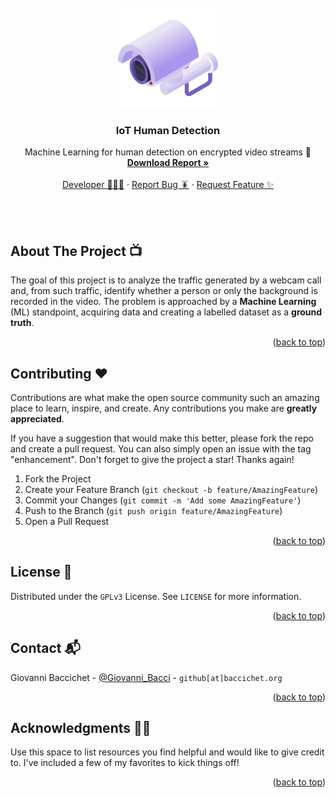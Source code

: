 <div id="top"></div>
<!--
*** Thanks for checking out the Best-README-Template. If you have a suggestion
*** that would make this better, please fork the repo and create a pull request
*** or simply open an issue with the tag "enhancement".
*** Don't forget to give the project a star!
*** Thanks again! Now go create something AMAZING! :D
-->

<!-- PROJECT LOGO -->
<br />
<div align="center">
  <a href="https://github.com/GiovanniBaccichet/IoT-human-detection">
    <img src="media/security-camera.png" alt="Logo" width="160">
  </a>

  <h3 align="center">IoT Human Detection</h3>

  <p align="center">
    Machine Learning for human detection on encrypted video streams 🧠
    <br />
    <a href="https://github.com/GiovanniBaccichet/IoT-human-detection"><strong>Download Report »</strong></a>
    <br />
    <br />
    <a href="https://baccichet.org">Developer 👨🏻‍💻</a>
    ·
    <a href="https://github.com/GiovanniBaccichet/IoT-human-detection/issues">Report Bug 🪳</a>
    ·
    <a href="https://github.com/GiovanniBaccichet/IoT-human-detection/issues">Request Feature ✨</a>
  </p>
</div>

<br />
<br />

<!-- ABOUT THE PROJECT -->
## About The Project 📺

The goal of this project is to analyze the traffic generated by a webcam call and, from such traffic, identify whether a person or only the background is recorded in the video. The problem is approached by a **Machine Learning** (ML) standpoint, acquiring data and creating a labelled dataset as a **ground truth**.

<p align="right">(<a href="#top">back to top</a>)</p>

<!-- CONTRIBUTING -->
## Contributing ❤️

Contributions are what make the open source community such an amazing place to learn, inspire, and create. Any contributions you make are **greatly appreciated**.

If you have a suggestion that would make this better, please fork the repo and create a pull request. You can also simply open an issue with the tag "enhancement".
Don't forget to give the project a star! Thanks again!

1. Fork the Project
2. Create your Feature Branch (`git checkout -b feature/AmazingFeature`)
3. Commit your Changes (`git commit -m 'Add some AmazingFeature'`)
4. Push to the Branch (`git push origin feature/AmazingFeature`)
5. Open a Pull Request

<p align="right">(<a href="#top">back to top</a>)</p>



<!-- LICENSE -->
## License 📑

Distributed under the `GPLv3` License. See `LICENSE` for more information.

<p align="right">(<a href="#top">back to top</a>)</p>



<!-- CONTACT -->
## Contact 📬

Giovanni Baccichet - [@Giovanni_Bacci](https://twitter.com/Giovanni_Bacci) - `github[at]baccichet.org`

<p align="right">(<a href="#top">back to top</a>)</p>



<!-- ACKNOWLEDGMENTS -->
## Acknowledgments 👏🏻

Use this space to list resources you find helpful and would like to give credit to. I've included a few of my favorites to kick things off!

<p align="right">(<a href="#top">back to top</a>)</p>